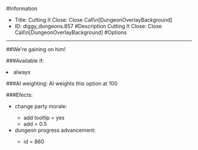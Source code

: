 #Information
 - Title: Cutting It Close: Close Call\n[DungeonOverlayBackground]
 - ID: diggy_dungeons.857
#Description
Cutting It Close: Close Call\n[DungeonOverlayBackground]
#Options

___
##We're gaining on him!

###Available if:
<li>always</li>

###AI weighting:
AI weights this option at 100


###Efects:<ul><li>change party morale:</li><ul><li>add tooltip = yes</li><li>add = 0.5</li></ul><li>dungeon progress advancement:</li><ul><li>id = 860</li></ul></ul>
